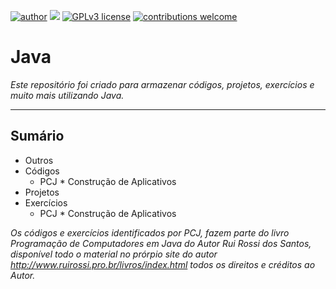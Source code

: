 [![author](https://img.shields.io/badge/author-rafael.jstefanski-red.svg)](https://www.linkedin.com/in/rafaelstefanski/)
[![](https://img.shields.io/badge/java-8+-red.svg)](https://www.oracle.com/technetwork/pt/java/javase/downloads/index.html)
[![GPLv3 license](https://img.shields.io/badge/License-GPLv3-blue.svg)](http://perso.crans.org/besson/LICENSE.html) 
[![contributions welcome](https://img.shields.io/badge/contributions-welcome-brightgreen.svg?style=flat)](https://github.com/jstefanski/Java/issues)

<h1> Java </h1>

*Este repositório foi criado para armazenar códigos, projetos, exercícios e muito mais utilizando Java.*

--------------------------------------------------
<h2>Sumário</h2>

<!-- toc -->
  * Outros
  * Códigos
      * PCJ
              * Construção de Aplicativos
  * Projetos  
  * Exercícios
      * PCJ
              * Construção de Aplicativos

*Os códigos e exercícios identificados por PCJ, fazem parte do livro Programação de Computadores em Java do Autor Rui Rossi dos Santos, disponível todo o material no prórpio site do autor http://www.ruirossi.pro.br/livros/index.html todos os direitos e créditos ao Autor.*
